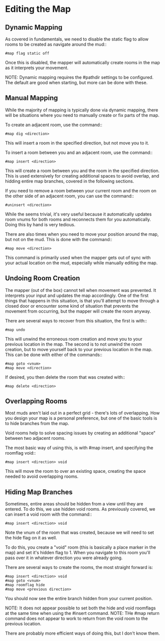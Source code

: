 Editing the Map
===============

Dynamic Mapping
---------------
As covered in fundamentals, we need to disable the static flag to allow rooms to be created as navigate around the mud::

    #map flag static off

Once this is disabled, the mapper will automatically create rooms in the map as it interprets your movement.

NOTE: Dynamic mapping requires the #pathdir settings to be configured. The default are good when starting, but more can be done with these.

Manual Mapping
--------------
While the majority of mapping is typically done via dynamic mapping, there will be situations where you need to manually create or fix parts of the map.

To create an adjacent room, use the command::

    #map dig <direction>

This will insert a room in the specified direction, but not move you to it.

To insert a room between you and an adjacent room, use the command::

    #map insert <direction>

This will create a room between you and the room in the specified direction. This is used extensively for creating additional spaces to avoid overlap, and hidding entire map branches, covered in the following sections.

If you need to remove a room between your current room and the room on the other side of an adjacent room, you can use the command::

    #uninsert <direction>

While the seems trivial, it's very useful because it automatically updates room vnums for both rooms and reconnects them for you automatically. Doing this by hand is very tedious.

There are also times when you need to move your position around the map, but not on the mud. This is done with the command::

    #map move <direction>

This command is primarily used when the mapper gets out of sync with your actual location on the mud, especially while manually editing the map.


Undoing Room Creation
---------------------
The mapper (out of the box) cannot tell when movement was prevented. It interprets your input and updates the map accordingly. One of the first things that happens in this situation, is that you'll attempt to move through a closed door or encounter some kind of situation that prevents the movement from occurring, but the mapper will create the room anyway.

There are several ways to recover from this situation, the first is with::

    #map undo

This will unwind the erroneous room creation and move you to your previous location in the map.
The second is to not unwind the room creation, but to move yourself back to your previous location in the map. This can be done with either of the commands::

    #map goto <vnum>
    #map move <direction>

If desired, you then delete the room that was created with::

    #map delete <direction>


Overlapping Rooms
-----------------
Most muds aren't laid out in a perfect grid - there's lots of overlapping. How you design your map is a personal preference, but one of the basic tools is to hide branches from the map.

Void rooms help to solve spacing issues by creating an additional "space" between two adjacent rooms.

The most basic way of using this, is with #map insert, and specifying the roomflag void::

    #map insert <direction> void

This will move the room to <direction> over an existing space, creating the space needed to avoid overlapping rooms.


Hiding Map Branches
-------------------
Sometimes, entire areas should be hidden from a view until they are entered. To do this, we use hidden void rooms. As previously covered, we can insert a void room with the command::

    #map insert <direction> void

Note the vnum of the room that was created, because we will need to set the hide flag on it as well.

To do this, you create a "void" room (this is basically a place marker in the map) and set it's hidden flag to 1. When you navigate to this room you'll pass over it in whatever direction you were already going.

There are several ways to create the rooms, the most straight forward is:

    #map insert <direction> void
    #map goto <vnum>
    #map roomflag hide
    #map move <previous direction>

You should now see the entire branch hidden from your current position.

NOTE: It does not appear possible to set both the hide and void roomflags at the same time when using the #insert command.
NOTE: THe #map return command does not appear to work to return from the void room to the previous location.

There are probably more efficient ways of doing this, but I don't know them.

